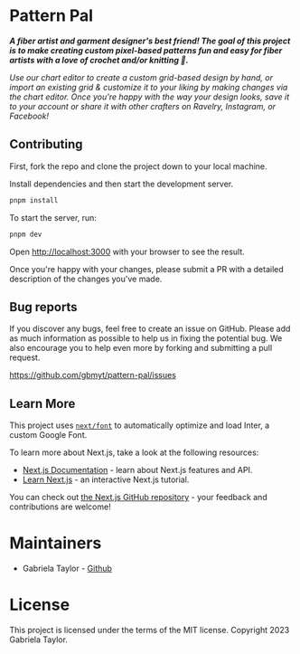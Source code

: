 # Pattern Pal

**_A fiber artist and garment designer's best friend! The goal of this project is to make creating custom pixel-based patterns fun and easy for fiber artists with a love of crochet and/or knitting 🧶._**

_Use our chart editor to create a custom grid-based design by hand, or import an existing grid & customize it to your liking by making changes via the chart editor. Once you&apos;re happy with the way your design looks, save it to your account or share it with other crafters on Ravelry, Instagram, or Facebook!_

<!-- ## Video and GIF Demo -->
<!-- To-Do -->

<!-- ## Code Samples -->
<!-- To-Do -->

## Contributing

First, fork the repo and clone the project down to your local machine.

Install dependencies and then start the development server.

```bash
pnpm install
```

To start the server, run:

```bash
pnpm dev
```

Open [http://localhost:3000](http://localhost:3000) with your browser to see the result.

Once you're happy with your changes, please submit a PR with a detailed description of the changes you've made.

## Bug reports

If you discover any bugs, feel free to create an issue on GitHub. Please add as much information as possible to help us in fixing the potential bug. We also encourage you to help even more by forking and submitting a pull request.

https://github.com/gbmyt/pattern-pal/issues

## Learn More

This project uses [`next/font`](https://nextjs.org/docs/basic-features/font-optimization) to automatically optimize and load Inter, a custom Google Font.

To learn more about Next.js, take a look at the following resources:

-   [Next.js Documentation](https://nextjs.org/docs) - learn about Next.js features and API.
-   [Learn Next.js](https://nextjs.org/learn) - an interactive Next.js tutorial.

You can check out [the Next.js GitHub repository](https://github.com/vercel/next.js/) - your feedback and contributions are welcome!

# Maintainers

-   Gabriela Taylor - [Github](https://github.com/gbmyt)

# License

This project is licensed under the terms of the MIT license. Copyright 2023 Gabriela Taylor.
